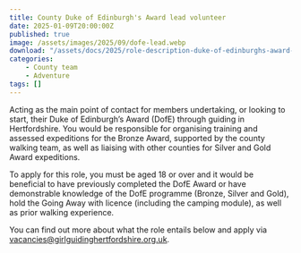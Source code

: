 ```yaml
---
title: County Duke of Edinburgh's Award lead volunteer
date: 2025-01-09T20:00:00Z
published: true
image: /assets/images/2025/09/dofe-lead.webp
download: "/assets/docs/2025/role-description-duke-of-edinburghs-award-lead-volunteer.pdf"
categories: 
    - County team
    - Adventure
tags: []
---
```

Acting as the main point of contact for members undertaking, or looking to start, their Duke of Edinburgh’s Award (DofE) through guiding in Hertfordshire. You would be responsible for organising training and assessed expeditions for the Bronze Award, supported by the county walking team, as well as liaising with other counties for Silver and Gold Award expeditions.

To apply for this role, you must be aged 18 or over and it would be beneficial to have previously completed the DofE Award or have demonstrable knowledge of the DofE programme (Bronze, Silver and Gold), hold the Going Away with licence (including the camping module), as well as prior walking experience.

You can find out more about what the role entails below and apply via <vacancies@girlguidinghertfordshire.org.uk>.
